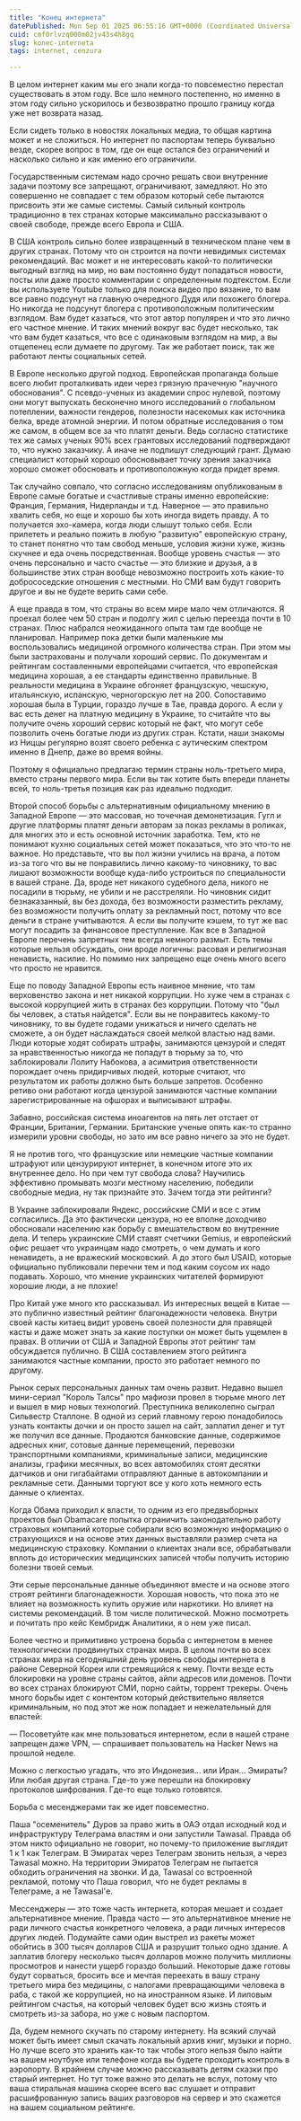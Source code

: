 ```yaml
---
title: "Конец интернета"
datePublished: Mon Sep 01 2025 06:55:16 GMT+0000 (Coordinated Universal Time)
cuid: cmf0rlvzq000m02jv43s4h8gq
slug: konec-interneta
tags: internet, cenzura

---
```


В целом интернет каким мы его знали когда-то повсеместно перестал существовать в этом году. Все шло немного постепенно, но именно в этом году сильно ускорилось и безвозвратно прошло границу когда уже нет возврата назад.

Если сидеть только в новостях локальных медиа, то общая картина может и не сложиться. Но интернет по паспортам теперь буквально везде, скорее вопрос в том, где он еще остался без ограничений и насколько сильно и как именно его ограничили.

Государственным системам надо срочно решать свои внутренние задачи поэтому все запрещают, ограничивают, замедляют. Но это совершенно не совпадает с тем образом который себе пытаются присвоить эти же самые системы. Самый сильный контроль традиционно в тех странах которые максимально рассказывают о своей свободе, прежде всего Европа и США.

В США контроль сильно более извращенный в техническом плане чем в других странах. Потому что он строится на почти невидимых системах рекомендаций. Вас может и не интересовать какой-то политически выгодный взгляд на мир, но вам постоянно будут попадаться новости, посты или даже просто комментарии с определенным подтекстом. Если вы используете Youtube только для поиска видео про вязание, то вам все равно подсунут на главную очередного Дудя или похожего блогера. Но никогда не подсунут блогера с противоположным политическим взглядом. Вам будет казаться, что этот автор популярен и что это лично его частное мнение. И таких мнений вокруг вас будет несколько, так что вам будет казаться, что все с одинаковым взглядом на мир, а вы отщепенец если думаете по другому. Так же работает поиск, так же работают ленты социальных сетей.

В Европе несколько другой подход. Европейская пропаганда больше всего любит проталкивать идеи через грязную прачечную "научного обоснования". С псевдо-ученых из академии спрос нулевой, поэтому они могут выпускать бесконечно много исследований о глобальном потеплении, важности гендеров, полезности насекомых как источника белка, вреде атомной энергии. И потом обратные исследования о том же самом, в общем все за что платят деньги. Ведь согласно статистике тех же самых ученых 90% всех грантовых исследований подтверждают то, что нужно заказчику. А иначе не подпишут следующий грант. Думаю специалист который хорошо обосновывает точку зрения заказчика хорошо сможет обосновать и противоположную когда придет время.

Так случайно совпало, что согласно исследованиям опубликованым в Европе самые богатые и счастливые страны именно европейские: Франция, Германия, Нидерланды и т.д. Наверное — это правильно хвалить себя, но еще и хорошо бы хоть иногда видеть правду. А то получается эхо-камера, когда люди слышут только себя. Если прилететь и реально пожить в любую "развитую" европейскую страну, то станет понятно что там свобод меньше, условия жизни хуже, жизнь скучнее и еда очень посредственная. Вообще уровень счастья — это очень персонально и часто счастье — это близкие и друзья, а в большинстве этих стран вообще невозможно построить хоть какие-то добрососедские отношения с местными. Но СМИ вам будут говорить другое и вы не будете верить сами себе.

А еще правда в том, что страны во всем мире мало чем отличаются. Я проехал более чем 50 стран и подолгу жил с целью переезда почти в 10 странах. Плюс набрался неожиданного опыта там где вообще не планировал. Например пока детки были маленькие мы воспользовались медициной огромного количества стран. При этом мы были застрахованы и получали хороший сервис. По документам и рейтингам составленными европейцами считается, что европейская медицина хорошая, а ее стандарты единственно правильные. В реальности медицина в Украине обгоняет французскую, чешскую, итальянскую, испанскую, черногорскую лет на 200. Сопоставимо хорошая была в Турции, гораздо лучше в Тае, правда дорого. А если у вас есть денег на платную медицину в Украине, то считайте что вы получите очень хороший сервис который не факт, что могут себе позволить очень богатые люди из других стран. Кстати, наши знакомы из Ниццы регулярно возят своего ребенка с аутическим спектром именно в Днепр, даже во время войны.

Поэтому я официально предлагаю термин страны ноль-третьего мира, вместо страны первого мира. Если вы так хотите быть впереди планеты всей, то ноль-третья позиция как раз идеально подходит.

Второй способ борьбы с альтернативным официальному мнению в Западной Европе — это массовая, но точечная демонетизация. Гугл и другие платформы платят деньги авторам за показ рекламы в роликах, для многих это и есть основной источник заработка. Тем, кто не понимают кухню социальных сетей может показаться, что это что-то не важное. Но представьте, что вы пол жизни учились на врача, а потом из-за того что вы не понравились лично какому-то чиновнику, то вас лишают возможности вообще куда-либо устроиться по специальности в вашей стране. Да, вроде нет никакого судебного дела, никого не посадили в тюрьму, не убили и не расстреляли. Но чиновник сидит безнаказанный, вы без дохода, без возможности разместить рекламу, без возможности получить оплату за рекламный пост, потому что все деньги в стране учитываются. А если вы получите кэшем, то тут же вас могут посадить за финансовое преступление. Как все в Западной Европе перечень запретных тем всегда немного размыт. Есть темы которые нельзя обсуждать, они вроде логичны: расовая и религиозная ненависть, насилие. Но помимо них запрещено еще очень много всего что просто не нравится.

Еще по поводу Западной Европы есть наивное мнение, что там верховенство закона и нет никакой коррупции. Но хуже чем в странах с высокой коррупцией жить в странах без коррупции. Потому что "был бы человек, а статья найдется". Если вы не понравитесь какому-то чиновнику, то вы будете годами унижаться и ничего сделать не сможете, а он будет наслаждаться своей мелкой властью над вами. Люди которые ходят собирать штрафы, занимаются цензурой и следят за нравственностью никогда не попадут в тюрьму за то, что заблокировали Лолиту Набокова, а асимитрия ответственности порождает очень придирчивых людей, которые считают, что результатом их работы должно быть больше запретов. Особенно ретиво они работают когда цензурой занимаются частные компании зарегистрированные на офшорах и выписывают штрафы.

Забавно, российская система иноагентов на пять лет отстает от Франции, Британии, Германии. Британские ученые опять как-то странно измерили уровни свободы, но зато им все равно ничего за это не будет.

Я не против того, что французские или немецкие частные компании штрафуют или цензурируют интернет, в конечном итоге это их внутреннее дело. Но при чем тут свобода слова? Научились эффективно промывать мозги местному населению, победили свободные медиа, ну так признайте это. Зачем тогда эти рейтинги?

В Украине заблокировали Яндекс, российские СМИ и все с этим согласились. Да это фактически цензура, но ее вполне доходчиво обосновали населению как борьбу с вмешательством во внутренние дела. И теперь украинские СМИ ставят счетчики Gemius, и европейский офис решает что украинцам надо смотреть, о чем думать и кого ненавидеть, а не вражеский московский. А до этого был USAID, которые официально публиковали перечни тем и под каким соусом их надо подавать. Хорошо, что мнение украинских читателей формируют хорошие люди, а не плохие!

Про Китай уже много кто рассказывал. Из интересных вещей в Китае — это публично известный рейтинг благонадежности человека. Внутри своей касты китаец видит уровень своей полезности для правящей касты и даже может знать за какие поступки он может быть ущемлен в правах. В отличии от США и Западной Европы этот рейтинг там обсуждается публично. В США составлением этого рейтинга занимаются частные компании, просто это работает немного по другому.

Рынок серых персональных данных там очень развит. Недавно вышел мини-сериал "Король Талсы" про мафиози провел в тюрьме много лет и вышел в мир новых технологий. Преступника великолепно сыграл Сильвестр Сталлоне. В одной из серий главному герою понадобилось узнать контакты дочки и он просто зашел на сайт, заплатил денег и тут же получил все данные. Продаются банковские данные, содержимое адресных книг, сотовые данные перемещений, перевозки транспортными компаниями, криминальные записи, медицинские анализы, графики месячных, во всех автомобилях стоят десятки датчиков и они гигабайтами отправляют данные в автокомпании и рекламные сети. Данными торгуют все у кого хоть немного есть данные о клиентах.

Когда Обама приходил к власти, то одним из его предвыборных проектов был Obamacare попытка ограничить законодательно работу страховых компаний которые собирали всю возможную информацию о страхующихся и на основе этих данных выставляли размер счета на медицинскую страховку. Компании о клиентах знали все, обрабатывали вплоть до исторических медицинских записей чтобы получить историю болезни твоей семьи.

Эти серые персональные данные объединяют вместе и на основе этого строят рейтинги благонадежности. Хорошая новость, что пока это не влияет на возможность купить оружие или наркотики. Но влияет на системы рекомендаций. В том числе политической. Можно посмотреть и почитать про кейс Кембридж Аналитики, я о нем уже писал.

Более честно и примитивно устроена борьба с интернетом в менее технологически продвинутых странах мира. В целом почти во всех странах мира на сегодняшний день уровень свободы интернета в районе Северной Кореи или стремящийся к нему. Почти везде есть блокировки на уровне страны сайтов, айпи адресов или доменов. Почти во всех странах блокируют СМИ, порно сайты, торрент трекеры. Очень много борьбы идет с контентом который действительно является криминальным, но под этот же нож попадает и нежелательный для властей:

— Посоветуйте как мне пользоваться интернетом, если в нашей стране запрещен даже VPN, — спрашивает пользователь на Hacker News на прошлой неделе.

Можно с легкостью угадать, что это Индонезия... или Иран... Эмираты? Или любая другая страна. Где-то уже перешли на блокировку протоколов шифрования. Где-то еще только готовятся.

Борьба с месенджерами так же идет повсеместно.

Паша "осеменитель" Дуров за право жить в ОАЭ отдал исходный код и инфраструктуру Телеграма властям и они запустили Tawasal. Правда об этом никто официально не говорит, но почему-то приложение выглядит 1 к 1 как Телеграм. В Эмиратах через Телеграм звонить нельзя, а через Tawasal можно. На территории Эмиратов Телеграм не пытается обходить ограничения на звонки. И да, Tawasal со встроенной рекламой, потому что Паша говорил, что не будет рекламы в Телеграме, а не Tawasal'е.

Мессенджеры — это тоже часть интернета, которая мешает и создает альтернативное мнение. Правда часто — это альтернативное мнение не ради личного счастья конкретного человека, а ради личных интересов других людей. Подумайте сами один выстрел из ракеты может обойтись в 300 тысяч долларов США и разрушит только одно здание. А заплатив блогеру несколько тысяч долларов можно получить миллионы просмотров и нанести ущерб гораздо больший. Некоторые даже готовы будут сорваться, бросить все и мечтая переехать в вашу страну третьего мира без медицины, с налогами превращающими человека в раба, с такой же коррупцией, но на иностранном языке. И липовым рейтингом счастья, на который человек будет всю жизнь стоять и смотреть из-за забора, но уже с новым паспортом.

Да, будем немного скучать по старому интернету. На всякий случай может быть имеет смыл скачать локальный архив книг, музыки и порно. Но лучше всего это хранить как-то так чтобы этого нельзя было найти на вашем ноутбуке или телефоне когда вы будете проходить контроль в аэропорту. В крайнем случае можно рассказывать детям сказки про старый интернет. Но тут тоже важно это делать не вслух, потому что ваша стиральная машина скорее всего вас слушает и отправит расшифрованную запись ваших разговоров на сервер и это скажется на вашем социальном рейтинге.